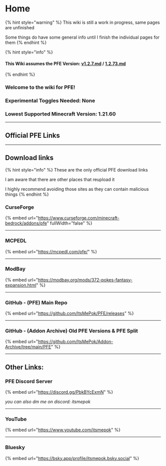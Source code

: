 # Home

{% hint style="warning" %}
This wiki is still a work in progress, same pages are unfinished



Some things do have some general info until I finish the individual pages for them
{% endhint %}

{% hint style="info" %}
#### This Wiki assumes the PFE Version: [v1.2.7.md](changelog-history/full-releases/v1.2.7.md "mention") / [1.2.73.md](changelog-history/betas/1.2.73.md "mention")
{% endhint %}

### Welcome to the wiki for PFE!

### Experimental Toggles Needed: None

### Lowest Supported Minecraft Version: 1.21.60

***



## Official PFE Links

***

## Download links

{% hint style="info" %}
These are the only official PFE download links

I am aware that there are other places that reupload it

I highly recommend avoiding those sites as they can contain malicious things
{% endhint %}

### CurseForge

{% embed url="https://www.curseforge.com/minecraft-bedrock/addons/pfe" fullWidth="false" %}

***

### MCPEDL

{% embed url="https://mcpedl.com/pfe/" %}

***

### ModBay

{% embed url="https://modbay.org/mods/372-pokes-fantasy-expansion.html" %}

***

### **GitHub - (PFE) Main Repo**

{% embed url="https://github.com/ItsMePok/PFE/releases" %}

***

### GitHub - (Addon Archive) Old PFE Versions & PFE Split

{% embed url="https://github.com/ItsMePok/Addon-Archive/tree/main/PFE" %}

***

## Other Links:



### PFE Discord Server

{% embed url="https://discord.gg/PbkBYcExmN" %}

_you can also dm me on discord: itsmepok_

***

### YouTube

{% embed url="https://www.youtube.com/itsmepok" %}

***

### Bluesky

{% embed url="https://bsky.app/profile/itsmepok.bsky.social" %}

